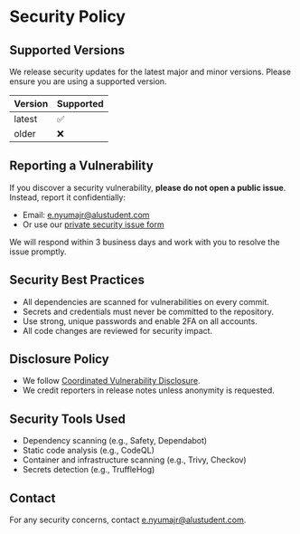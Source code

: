 # Security Policy

## Supported Versions
We release security updates for the latest major and minor versions. Please ensure you are using a supported version.

| Version | Supported          |
| ------- | ----------------- |
| latest  | :white_check_mark: |
| older   | :x:                |

## Reporting a Vulnerability
If you discover a security vulnerability, **please do not open a public issue**. Instead, report it confidentially:

- Email: [e.nyumajr@alustudent.com](mailto:e.nyumajr@alustudent.com)
- Or use our [private security issue form](https://github.com/your-org/your-repo/security/advisories/new)

We will respond within 3 business days and work with you to resolve the issue promptly.

## Security Best Practices

- All dependencies are scanned for vulnerabilities on every commit.
- Secrets and credentials must never be committed to the repository.
- Use strong, unique passwords and enable 2FA on all accounts.
- All code changes are reviewed for security impact.

## Disclosure Policy

- We follow [Coordinated Vulnerability Disclosure](https://www.microsoft.com/en-us/msrc/cvd).
- We credit reporters in release notes unless anonymity is requested.

## Security Tools Used

- Dependency scanning (e.g., Safety, Dependabot)
- Static code analysis (e.g., CodeQL)
- Container and infrastructure scanning (e.g., Trivy, Checkov)
- Secrets detection (e.g., TruffleHog)

## Contact

For any security concerns, contact [e.nyumajr@alustudent.com](mailto:e.nyumajr@alustudent.com).
